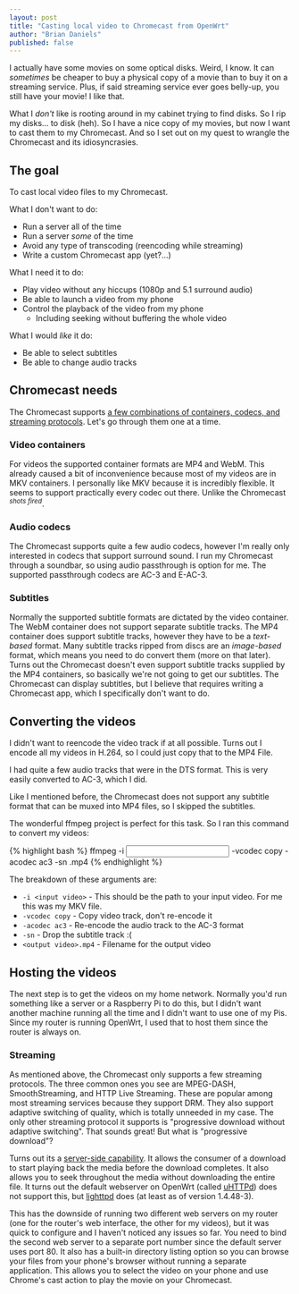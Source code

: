 ```yaml
---
layout: post
title: "Casting local video to Chromecast from OpenWrt"
author: "Brian Daniels"
published: false
---
```


I actually have some movies on some optical disks. Weird, I know. It can _sometimes_ be cheaper to buy a physical copy of a movie than to buy it on a streaming service. Plus, if said streaming service ever goes belly-up, you still have your movie! I like that.

What I _don't_ like is rooting around in my cabinet trying to find disks. So I rip my disks... to disk (heh). So I have a nice copy of my movies, but now I want to cast them to my Chromecast. And so I set out on my quest to wrangle the Chromecast and its idiosyncrasies.

<!--break-->

## The goal
To cast local video files to my Chromecast.

What I don't want to do:

- Run a server all of the time
- Run a server _some_ of the time
- Avoid any type of transcoding (reencoding while streaming)
- Write a custom Chromecast app (yet?...)

What I need it to do:

- Play video without any hiccups (1080p and 5.1 surround audio)
- Be able to launch a video from my phone
- Control the playback of the video from my phone
    - Including seeking without buffering the whole video

What I would _like_ it do:

- Be able to select subtitles
- Be able to change audio tracks

## Chromecast needs

The Chromecast supports [a few combinations of containers, codecs, and streaming protocols](https://developers.google.com/cast/docs/media). Let's go through them one at a time.

### Video containers

For videos the supported container formats are MP4 and WebM. This already caused a bit of inconvenience because most of my videos are in MKV containers. I personally like MKV because it is incredibly flexible. It seems to support practically every codec out there. Unlike the Chromecast <sup>_shots fired_</sup>.

### Audio codecs

The Chromecast supports quite a few audio codecs, however I'm really only interested in codecs that support surround sound. I run my Chromecast through a soundbar, so using audio passthrough is option for me. The supported passthrough codecs are AC-3 and E-AC-3.

### Subtitles

Normally the supported subtitle formats are dictated by the video container. The WebM container does not support separate subtitle tracks. The MP4 container does support subtitle tracks, however they have to be a _text-based_ format. Many subtitle tracks ripped from discs are an _image-based_ format, which means you need to do convert them (more on that later). Turns out the Chromecast doesn't even support subtitle tracks supplied by the MP4 containers, so basically we're not going to get our subtitles. The Chromecast can display subtitles, but I believe that requires writing a Chromecast app, which I specifically don't want to do.

## Converting the videos

I didn't want to reencode the video track if at all possible. Turns out I encode all my videos in H.264, so I could just copy that to the MP4 File.

I had quite a few audio tracks that were in the DTS format. This is very easily converted to AC-3, which I did.

Like I mentioned before, the Chromecast does not support any subtitle format that can be muxed into MP4 files, so I skipped the subtitles.

The wonderful ffmpeg project is perfect for this task. So I ran this command to convert my videos:

{% highlight bash %}
ffmpeg -i <input video> -vcodec copy -acodec ac3 -sn <output video>.mp4
{% endhighlight %}

The breakdown of these arguments are:

- `-i <input video>` - This should be the path to your input video. For me this was my MKV file.
- `-vcodec copy` - Copy video track, don't re-encode it
- `-acodec ac3` - Re-encode the audio track to the AC-3 format
- `-sn` - Drop the subtitle track :(
- `<output video>.mp4` - Filename for the output video

## Hosting the videos

The next step is to get the videos on my home network. Normally you'd run something like a server or a Raspberry Pi to do this, but I didn't want another machine running all the time and I didn't want to use one of my Pis. Since my router is running OpenWrt, I used that to host them since the router is always on.

### Streaming

As mentioned above, the Chromecast only supports a few streaming protocols. The three common ones you see are MPEG-DASH, SmoothStreaming, and HTTP Live Streaming. These are popular among most streaming services because they support DRM. They also support adaptive switching of quality, which is totally unneeded in my case. The only other streaming protocol it supports is "progressive download without adaptive switching". That sounds great! But what is "progressive download"?

Turns out its a [server-side capability](https://en.wikipedia.org/wiki/Progressive_download). It allows the consumer of a download to start playing back the media before the download completes. It also allows you to seek throughout the media without downloading the entire file. It turns out the default webserver on OpenWrt (called [uHTTPd](https://openwrt.org/docs/guide-user/services/webserver/http.uhttpd)) does not support this, but [lighttpd](https://openwrt.org/docs/guide-user/services/webserver/lighttpd) does (at least as of version 1.4.48-3).

This has the downside of running two different web servers on my router (one for the router's web interface, the other for my videos), but it was quick to configure and I haven't noticed any issues so far. You need to bind the second web server to a separate port number since the default server uses port 80. It also has a built-in directory listing option so you can browse your files from your phone's browser without running a separate application. This allows you to select the video on your phone and use Chrome's cast action to play the movie on your Chromecast.
